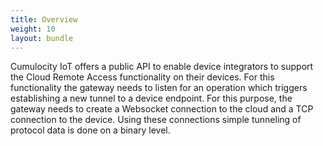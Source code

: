 ```yaml
---
title: Overview
weight: 10
layout: bundle
---
```


Cumulocity IoT offers a public API to enable device integrators to support the Cloud Remote Access functionality on their devices. For this functionality the gateway needs to listen for an operation which triggers establishing a new tunnel to a device endpoint. For this purpose, the gateway needs to create a Websocket connection to the cloud and a TCP connection to the device. Using these connections simple tunneling of protocol data is done on a binary level.